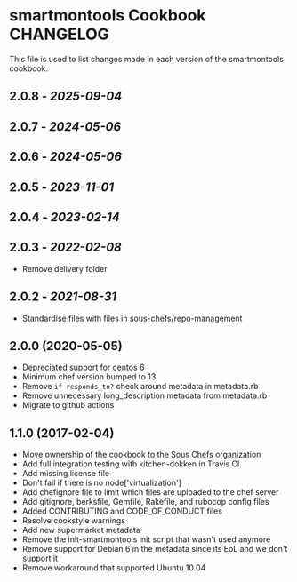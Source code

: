 # smartmontools Cookbook CHANGELOG

This file is used to list changes made in each version of the smartmontools cookbook.

## 2.0.8 - *2025-09-04*

## 2.0.7 - *2024-05-06*

## 2.0.6 - *2024-05-06*

## 2.0.5 - *2023-11-01*

## 2.0.4 - *2023-02-14*

## 2.0.3 - *2022-02-08*

- Remove delivery folder

## 2.0.2 - *2021-08-31*

- Standardise files with files in sous-chefs/repo-management

## 2.0.0 (2020-05-05)

- Depreciated support for centos 6
- Minimum chef version bumped to 13
- Remove `if responds_to?` check around metadata in metadata.rb
- Remove unnecessary long_description metadata from metadata.rb
- Migrate to github actions

## 1.1.0 (2017-02-04)

- Move ownership of the cookbook to the Sous Chefs organization
- Add full integration testing with kitchen-dokken in Travis CI
- Add missing license file
- Don't fail if there is no node['virtualization']
- Add chefignore file to limit which files are uploaded to the chef server
- Add gitignore, berksfile, Gemfile, Rakefile, and rubocop config files
- Added CONTRIBUTING and CODE_OF_CONDUCT files
- Resolve cookstyle warnings
- Add new supermarket metadata
- Remove the init-smartmontools init script that wasn't used anymore
- Remove support for Debian 6 in the metadata since its EoL and we don't support it
- Remove workaround that supported Ubuntu 10.04
